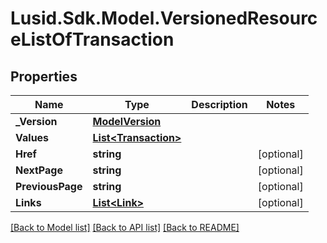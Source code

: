 # Lusid.Sdk.Model.VersionedResourceListOfTransaction

## Properties

Name | Type | Description | Notes
------------ | ------------- | ------------- | -------------
**_Version** | [**ModelVersion**](ModelVersion.md) |  | 
**Values** | [**List&lt;Transaction&gt;**](Transaction.md) |  | 
**Href** | **string** |  | [optional] 
**NextPage** | **string** |  | [optional] 
**PreviousPage** | **string** |  | [optional] 
**Links** | [**List&lt;Link&gt;**](Link.md) |  | [optional] 

[[Back to Model list]](../README.md#documentation-for-models) [[Back to API list]](../README.md#documentation-for-api-endpoints) [[Back to README]](../README.md)

